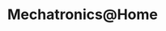 ---
title: Mechatronics@Home
order: 2
img:
publications:
  - date: 2016-07-07
    img: /assets/images/word-clock.jpg
    vid:
    title: "Word Clock"
    description: A word clock that was colloboratively designed by my girlfriend Christina and I. The electronics and programming were done from scratch for fun, but the rest of the physical design was hers (including the word choices...).
    note:
    links:
        code: https://github.com/trevorablett/WordClock
  - date: 2017-11-01
    img:
    vid: /assets/images/clapping.mp4
    title: "The Clapper"
    description: A relay that is controlled with two claps (like <a href="https://www.youtube.com/watch?v=Ny8-G8EoWOw" target="_blank">this</a>), with a few other little tweaks for improvements over a standard clapper.
    note:
    links:
        code: https://github.com/trevorablett/the-clapper
---